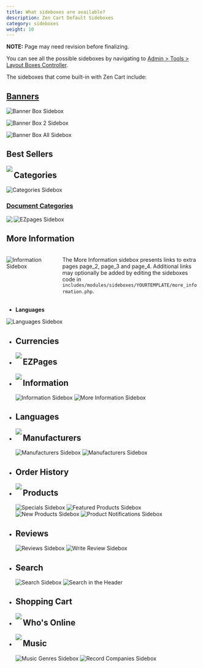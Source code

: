 ```yaml
---
title: What sideboxes are available? 
description: Zen Cart Default Sideboxes
category: sideboxes
weight: 10
---
```


 
**NOTE:** Page may need revision before finalizing.

You can see all the possible sideboxes by navigating to [Admin > Tools > Layout Boxes Controller](/user/admin_pages/tools/layout_boxes_controller/). 

The sideboxes that come built-in with Zen Cart include:

## [Banners](user/admin/banner_ads/)

![Banner Box Sidebox](/images/sidebox_banner_box.png) 
    
![Banner Box 2 Sidebox](/images/sidebox_banner_box_2.png) 
    
![Banner Box All Sidebox](/images/sidebox_banner_box_all.png)

## Best Sellers

<img align="left" src="/images/sidebox_bestsellers.png">

## Categories

![Categories Sidebox](/images/sidebox_categories.png) 
	
### [Document Categories](user/sideboxes/sidebox_misc/#how-do-i-show-my-documents-in-their-own-sidebox)			
<img align="left" src="images/sidebox_documents_categories.png">

![EZpages Sidebox](/images/sidebox_ezpages.png)

## More Information

<br>
<div style="display:block;">
   <div style="float: left; width:25%">
      <img alt="Information Sidebox" src="/images/sidebox_more_information.png" />
   </div>
   <div style="float: left; margin-left: 20px; width: 70%">
      The More Information sidebox presents links to extra pages page_2, page_3 and page_4.  Additional links may optionally be added by editing the sideboxes code in <code>includes/modules/sideboxes/YOURTEMPLATE/more_information.php</code>. 
   </div>
</div>
<br clear="all">
<br>

<!-- Information sidebox image missing --> 

* **Languages**

![Languages Sidebox](/images/sidebox_languages.png)

* ## Currencies
    
	<img align="left" src="images/sidebox_currencies.png">

* ## EZPages

	<img align="left" src="images/sidebox_ezpages.png">

* ## Information

    ![Information Sidebox](images/sidebox_information.png) ![More Information Sidebox](images/sidebox_more_information.png)

* ## Languages

	<img align="left" src="images/sidebox_languages.png">

* ## Manufacturers 

    ![Manufacturers Sidebox](images/sidebox_manufacturers.png)	![Manufacturers Sidebox](images/sidebox_manufacturers_info.png)

* ## Order History

	<img align="left" src="images/sidebox_order_history.png">
		
* ## Products
	
	![Specials Sidebox](images/sidebox_specials.png) ![Featured Products Sidebox](images/sidebox_featured.png) ![New Products Sidebox](images/sidebox_new_products.png) ![Product Notifications Sidebox](images/sidebox_product_notifications.png)

* ## Reviews

    ![Reviews Sidebox](images/sidebox_reviews.png) ![Write Review Sidebox](images/sidebox_write_review.png)

* ## Search

    ![Search Sidebox](images/sidebox_search.png) ![Search in the Header](images/sidebox_search_header.png)
	
* ## Shopping Cart

    <img align="left" src="images/sidebox_shopping_cart.png">
	
* ## Who's Online

	<img align="left" src="images/sidebox_whos_online.png">
	
* ## Music

	![Music Genres Sidebox](images/sidebox_music_genres.png) ![Record Companies Sidebox](images/sidebox_record_companies.png)
